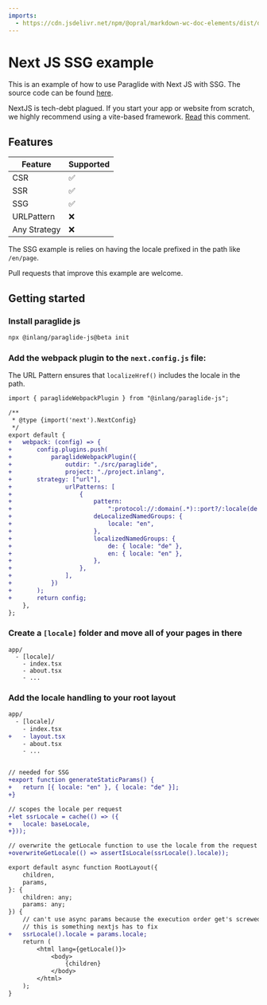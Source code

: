 ```yaml
---
imports:
  - https://cdn.jsdelivr.net/npm/@opral/markdown-wc-doc-elements/dist/doc-callout.js
---
```


# Next JS SSG example

This is an example of how to use Paraglide with Next JS with SSG. The source code can be found [here](https://github.com/opral/monorepo/tree/main/inlang/packages/paraglide/paraglide-js/examples/next-js-ssg).

<doc-callout type="tip">NextJS is tech-debt plagued. If you start your app or website from scratch, we highly recommend using a vite-based framework. [Read](https://github.com/opral/inlang-paraglide-js/issues/245#issuecomment-2608727658) this comment. </doc-callout>

## Features

| Feature      | Supported |
| ------------ | --------- |
| CSR          | ✅        |
| SSR          | ✅        |
| SSG          | ✅        |
| URLPattern   | ❌        |
| Any Strategy | ❌        |

<doc-callout type="warning">The SSG example is relies on having the locale prefixed in the path like `/en/page`.</doc-callout>

<doc-callout type="tip">Pull requests that improve this example are welcome.</doc-callout>

## Getting started

### Install paraglide js

```bash
npx @inlang/paraglide-js@beta init
```

### Add the webpack plugin to the `next.config.js` file:

<doc-callout type="info">The URL Pattern ensures that `localizeHref()` includes the locale in the path.</doc-callout>

```diff
import { paraglideWebpackPlugin } from "@inlang/paraglide-js";

/**
 * @type {import('next').NextConfig}
 */
export default {
+	webpack: (config) => {
+		config.plugins.push(
+			paraglideWebpackPlugin({
+				outdir: "./src/paraglide",
+				project: "./project.inlang",
+       strategy: ["url"],
+				urlPatterns: [
+					{
+						pattern:
+							":protocol://:domain(.*)::port?/:locale(de|en)?/:path(.*)?",
+						deLocalizedNamedGroups: {
+							locale: "en",
+						},
+						localizedNamedGroups: {
+							de: { locale: "de" },
+							en: { locale: "en" },
+						},
+					},
+				],
+			})
+		);
+		return config;
	},
};
```

### Create a `[locale]` folder and move all of your pages in there

```
app/
  - [locale]/
    - index.tsx
    - about.tsx
    - ...
```

### Add the locale handling to your root layout

```diff
app/
  - [locale]/
    - index.tsx
+   - layout.tsx
    - about.tsx
    - ...
```

```diff

// needed for SSG
+export function generateStaticParams() {
+	return [{ locale: "en" }, { locale: "de" }];
+}

// scopes the locale per request
+let ssrLocale = cache(() => ({
+	locale: baseLocale,
+}));

// overwrite the getLocale function to use the locale from the request
+overwriteGetLocale(() => assertIsLocale(ssrLocale().locale));

export default async function RootLayout({
	children,
	params,
}: {
	children: any;
	params: any;
}) {
	// can't use async params because the execution order get's screwed up.
	// this is something nextjs has to fix
+	ssrLocale().locale = params.locale;
	return (
		<html lang={getLocale()}>
			<body>
				{children}
			</body>
		</html>
	);
}
```
